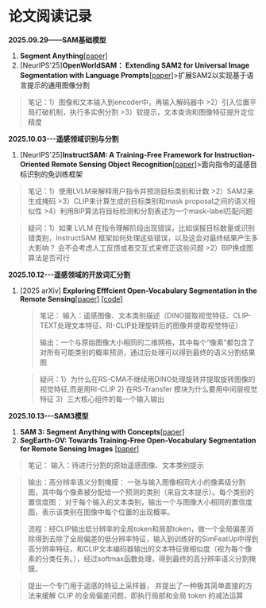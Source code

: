 # 论文阅读记录

**2025.09.29——SAM基础模型**
1. **Segment Anything**[[paper]](https://arxiv.org/pdf/2304.02643)
2. [NeurIPS'25]**OpenWorldSAM： Extending SAM2 for Universal Image Segmentation with Language Prompts**[[paper]](https://arxiv.org/abs/2507.05427)>扩展SAM2以实现基于语言提示的通用图像分割
>笔记：1）图像和文本输入到encoder中，再输入解码器中
      >2）引入位置平局打破机制，执行多实例分割
      >3）软提示，文本查询和图像特征提升定位精度

**2025.10.03---遥感领域识别与分割**
1. [NeurIPS'25]**InstructSAM: A Training-Free Framework for Instruction-Oriented Remote Sensing Object Recognition**[[paper]](https://arxiv.org/abs/2505.15818)>面向指令的遥感目标识别的免训练框架
>笔记：1）使用LVLM来解释用户指令并预测目标类别和计数
      >2）SAM2来生成掩码
      >3）CLIP来计算生成的目标类别和mask proposal之间的语义相似性
      >4）利用BIP算法将目标检测和分割表述为一个mask-label匹配问题

>疑问：1）如果 LVLM 在指令理解阶段出现错误，比如误报目标数量或识别错类别，InstructSAM 框架如何处理这些错误，以及这会对最终结果产生多大影响？ 会不会考虑人工反馈或者交互式来修正这些问题
      >2）BIP换成图算法是否可行

**2025.10.12---遥感领域的开放词汇分割**
1. [2025 arXiv] **Exploring Efffcient Open-Vocabulary Segmentation in the Remote Sensing**[[paper]](https://arxiv.org/pdf/2509.12040) [[code]](https://github.com/LiBingyu01/RSKT-Seg)
   >笔记：
   >输入：遥感图像、文本类别描述（DINO提取视觉特征、CLIP-TEXT处理文本特征、RI-CLIP处理旋转后的图像并提取视觉特征）
   >
   >输出：一个与原始图像大小相同的二维网格，其中每个“像素”都包含了对所有可能类别的概率预测，通过后处理可以得到最终的语义分割结果图
   
   >疑问：1）为什么在RS-CMA不继续用DINO处理旋转并提取旋转图像的视觉特征,而是用RI-CLIP
   >2) 在RS-Transfer 模块为什么要用中间层视觉特征
   >3）三大核心组件的每一个输入输出

**2025.10.13---SAM3模型**
1. **SAM 3: Segment Anything with Concepts**[[paper]](https://openreview.net/pdf?id=r35clVtGzw)
2. **SegEarth-OV: Towards Training-Free Open-Vocabulary Segmentation for Remote Sensing Images** [[paper]](https://arxiv.org/abs/2410.01768)
>笔记：
>输入：待进行分割的原始遥感图像、文本类别提示

>输出：高分辨率语义分割掩膜： 一张与输入图像相同大小的像素级分割图，其中每个像素被分配给一个预测的类别（来自文本提示）。每个类别的置信度图： 对于每个输入的文本类别，输出一个与图像大小相同的置信度图，表示该类别在图像中每个位置的出现概率。
>
>流程：经CLIP输出低分辨率的全局token和局部token，做一个全局偏差消除得到去除了全局偏差的低分辨率特征，输入到训练好的SimFeatUp中得到高分辨率特征，和CLIP文本编码器输出的文本特征做相似度（视为每个像素的分类任务。），经过softmax函数处理，得到最终的高分辨率语义分割掩膜。

>提出一个专门用于遥感的特征上采样器， 并提出了一种极其简单直接的方法来缓解 CLIP 的全局偏差问题，即执行局部和全局 token 的减法运算
